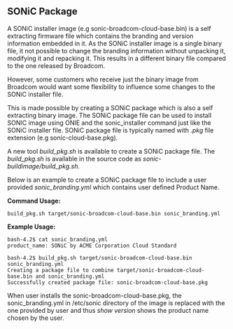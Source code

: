 ## SONiC Package

A SONiC installer image (e.g sonic-broadcom-cloud-base.bin) is a self extracting firmware file which contains the branding and version information embedded in it. As the SONiC installer image is a single binary file, it not possible to change the branding information without unpacking it, modifying it and repacking it. This results in a different binary file compared to the one released by Broadcom.

However, some customers who receive just the binary image from Broadcom would want some flexibility to influence some changes to the SONiC installer file.

This is made possible by creating a SONiC package which is also a self extracting binary image. The SONiC package file can be used to install SONIC image using ONIE and the sonic\_installer command just like the SONiC installer file. SONiC package file is typically named with *.pkg* file extension (e.g sonic-cloud-base.pkg)*.*

A new tool *build\_pkg.sh* is available to create a SONiC package file. The *build\_pkg.sh* is available in the source code as
*sonic-buildimage/build\_pkg.sh.*

Below is an example to create a SONiC package file to include a user provided *sonic\_branding.yml* which contains user defined Product Name.

**Command Usage:**

```
build_pkg.sh target/sonic-broadcom-cloud-base.bin sonic_branding.yml
```

**Example Usage:**

```
bash-4.2$ cat sonic_branding.yml
product_name: SONiC by ACME Corporation Cloud Standard

bash-4.2$ build_pkg.sh target/sonic-broadcom-cloud-base.bin sonic_branding.yml
Creating a package file to combine target/sonic-broadcom-cloud-base.bin and sonic_branding.yml
Successfully created package file: sonic-broadcom-cloud-base.pkg
```
When user installs the sonic-broadcom-cloud-base.pkg, the sonic\_branding.yml in /etc/sonic directory of the image is replaced with the one provided by user and thus *show version* shows the product
name chosen by the user.
